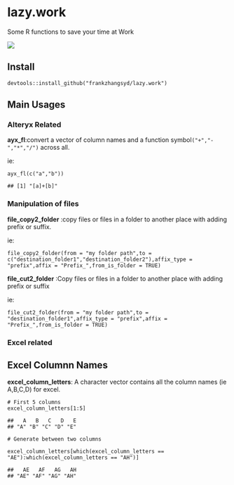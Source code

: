 lazy.work
=========

Some R functions to save your time at Work


[![](https://www.r-pkg.org/badges/version/lazy.work)](https://github.com/frankzhangsyd/lazy.work)
 
Install
-------

    devtools::install_github("frankzhangsyd/lazy.work")

Main Usages
-----------

### Alteryx Related

**ayx\_fl**:convert a vector of column names and a function
symbol`("+","-","*","/")` across all.

ie:

    ayx_fl(c("a","b"))

    ## [1] "[a]+[b]"

### Manipulation of files

**file\_copy2\_folder** :copy files or files in a folder to another
place with adding prefix or suffix.

ie:

    file_copy2_folder(from = "my folder path",to = c("destination_folder1","destination_folder2"),affix_type = "prefix",affix = "Prefix_",from_is_folder = TRUE)

**file\_cut2\_folder** :Copy files or files in a folder to another place
with adding prefix or suffix

ie:

    file_cut2_folder(from = "my folder path",to = "destination_folder1",affix_type = "prefix",affix = "Prefix_",from_is_folder = TRUE)

### Excel related

Excel Columnn Names
-------------------

**excel\_column\_letters**: A character vector contains all the column
names (ie A,B,C,D) for excel.

    # First 5 columns
    excel_column_letters[1:5]

    ##   A   B   C   D   E 
    ## "A" "B" "C" "D" "E"

    # Generate between two columns

    excel_column_letters[which(excel_column_letters == "AE"):which(excel_column_letters == "AH")]

    ##   AE   AF   AG   AH 
    ## "AE" "AF" "AG" "AH"

